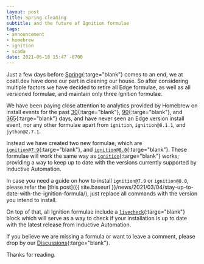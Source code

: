```yaml
---
layout: post
title: Spring cleaning
subtitle: and the future of Ignition formulae
tags:
- announcement
- homebrew
- ignition
- scada
date: 2021-06-18 15:47 -0700
---
```

Just a few days before [Spring](https://en.wikipedia.org/wiki/Spring_(season)){:targe="blank"} comes to an end, we at coatl.dev have done our part in cleaning our house. So after considering multiple factors we have decided to retire all Edge formulae, as well as all versioned formulae, and maintain only three Ignition formulae.

We have been paying close attention to analytics provided by Homebrew on install events for the past [30](https://formulae.brew.sh/analytics/install/30d/){:targe="blank"}, [90](https://formulae.brew.sh/analytics/install/90d/){:targe="blank"}, and [365](https://formulae.brew.sh/analytics/install/365d/){:targe="blank"} days, and have never seen an Edge version install event, nor any other formulae apart from `ignition`, `ignition@8.1.1`, and `jython@2.7.1`.

Instead we have created two new formulae, which are [`ignition@7.9`](https://formulae.coatl.dev/formula/ignition@7.9){:targe="blank"}, and [`ignition@8.0`](https://formulae.coatl.dev/formula/ignition@8.0){:targe="blank"}. These formulae will work the same way as [`ignition`](https://formulae.coatl.dev/formula/ignition){:targe="blank"} works; providing a way to keep up to date with the versions currently supported by Inductive Automation.

In case you need a guide on how to install `ignition@7.9` or `ignition@8.0`, please refer the [this post]({{ site.baseurl }}/news/2021/03/04/stay-up-to-date-with-the-ignition-formula/), just replace all commands with the version you intend to install.

On top of that, all Ignition formulae include a [`livecheck`](https://docs.brew.sh/Brew-Livecheck){:targe="blank"} block which will serve as a way to check if your installation is up to date with the latest release from Inductive Automation.

If you believe we are missing a formula or want to leave a comment, please drop by our [Discussions](https://github.com/coatl-dev/discussions/discussions){:targe="blank"}.

Thanks for reading.

